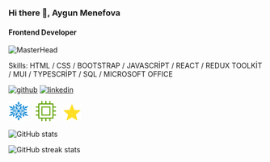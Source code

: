 ### Hi there 👋, Aygun Menefova
#### Frontend Developer


![MasterHead](https://media.licdn.com/dms/image/v2/D4D16AQHI5xE_41WPfA/profile-displaybackgroundimage-shrink_200_800/profile-displaybackgroundimage-shrink_200_800/0/1730797562978?e=1736380800&v=beta&t=o7wH78EnFmadyo_jCulTIrW5wwmx2IDFw5ntS3HIzOI)


Skills:  HTML / CSS / BOOTSTRAP / JAVASCRİPT / REACT / REDUX TOOLKİT / MUI / TYPESCRİPT / SQL / MICROSOFT OFFICE


[<img src='https://cdn.jsdelivr.net/npm/simple-icons@3.0.1/icons/github.svg' alt='github' height='40'>](https://github.com/AygunMenefova)  [<img src='https://cdn.jsdelivr.net/npm/simple-icons@3.0.1/icons/linkedin.svg' alt='linkedin' height='40'>](https://www.linkedin.com/in/aygün-mənəfova/)  

<a href='https://archiveprogram.github.com/'><img src='https://raw.githubusercontent.com/acervenky/animated-github-badges/master/assets/acbadge.gif' width='40' height='40'></a> <a href='https://docs.github.com/en/developers'><img src='https://raw.githubusercontent.com/acervenky/animated-github-badges/master/assets/devbadge.gif' width='40' height='40'></a> <a href='https://stars.github.com/'><img src='https://raw.githubusercontent.com/acervenky/animated-github-badges/master/assets/starbadge.gif' width='35' height='35'></a> 

![GitHub stats](https://github-readme-stats.vercel.app/api?username=AygunMenefova&show_icons=true&count_private=true)  

![GitHub streak stats](https://streak-stats.demolab.com/?user=AygunMenefova)  

